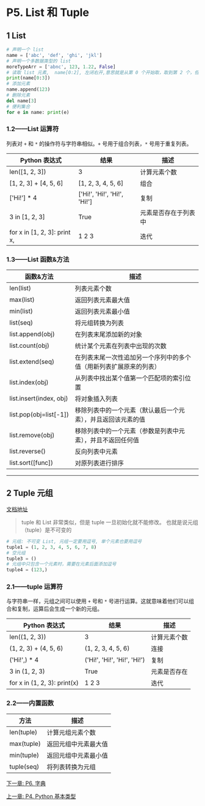 # P5. List 和 Tuple

## 1 List

```python
# 声明一个 list
name = ['abc', 'def', 'ghi', 'jkl']
# 声明一个多数据类型的 list
moreTypeArr = ['abnc', 123, 1.22, False]
# 读取 list 元素,  name[0:2], 左闭右开,意思就是从第 0 个开始取，取到第 2 个，但是不包含第 2 个
print(name[0:3])
# 添加元素
name.append(123)
# 删除元素
del name[3]
# 便利集合
for e in name: print(e)
```

### 1.2——List 运算符

列表对 `+`  和 `*`  的操作符与字符串相似。`+` 号用于组合列表，`*`  号用于重复列表。

| Python 表达式                   | 结果                           | 描述         |
|------------------------------|------------------------------|------------|
| len([1, 2, 3])               | 3                            | 计算元素个数     |
| [1, 2, 3] + [4, 5, 6]        | 	[1, 2, 3, 4, 5, 6]          | 	组合        |
| ['Hi!'] * 4                  | ['Hi!', 'Hi!', 'Hi!', 'Hi!'] | 复制         |
| 3 in [1, 2, 3]               | True                         | 元素是否存在于列表中 |
| for x in [1, 2, 3]: print x, | 1 2 3                        | 迭代         |

### 1.3——List 函数&方法

| 函数&方法                   | 描述                                |
|-------------------------|-----------------------------------|
| len(list)               | 列表元素个数                            |
| max(list)               | 返回列表元素最大值                         |
| min(list)               | 返回列表元素最小值                         |
| list(seq)               | 将元组转换为列表                          |
| list.append(obj)        | 在列表末尾添加新的对象                       |
| list.count(obj)         | 统计某个元素在列表中出现的次数                   |
| list.extend(seq)        | 在列表末尾一次性追加另一个序列中的多个值（用新列表扩展原来的列表） |
| list.index(obj)         | 从列表中找出某个值第一个匹配项的索引位置              |
| list.insert(index, obj) | 将对象插入列表                           |
| list.pop(obj=list[-1])  | 移除列表中的一个元素（默认最后一个元素），并且返回该元素的值    |
| list.remove(obj)        | 移除列表中的一个元素（参数是列表中元素），并且不返回任何值     |
| list.reverse()          | 反向列表中元素                           |
| list.sort([func])       | 对原列表进行排序                          |

---

## 2 Tuple 元组

[文档地址](https://github.com/walter201230/Python/blob/master/Article/PythonBasis/python3/tuple.md)

> tuple 和 List 非常类似，但是 tuple 一旦初始化就不能修改。 也就是说元组（tuple）是不可变的

```python
# 元组: 不可变 List, 元组一定要用逗号, 单个元素也要用逗号
tuple1 = (1, 2, 3, 4, 5, 6, 7, 8)
# 空元组
tuple3 = ()
# 元组中只包含一个元素时，需要在元素后面添加逗号
tuple4 = (123,)
```

### 2.1——tuple 运算符

与字符串一样，元组之间可以使用 `+` 号和 `*` 号进行运算。这就意味着他们可以组合和复制，运算后会生成一个新的元组。

| Python 表达式                    | 结果                           | 描述     |
|-------------------------------|------------------------------|--------|
| len((1, 2, 3))                | 3                            | 计算元素个数 |
| (1, 2, 3) + (4, 5, 6)         | (1, 2, 3, 4, 5, 6)           | 连接     |
| ('Hi!',) * 4                  | ('Hi!', 'Hi!', 'Hi!', 'Hi!') | 复制     |
| 3 in (1, 2, 3)                | True                         | 元素是否存在 |
| for x in (1, 2, 3):  print(x) | 1 2 3                        | 迭代     |

### 2.2——内置函数

| 方法         | 描述         |
|------------|------------|
| len(tuple) | 计算元组元素个数   |
| max(tuple) | 返回元组中元素最大值 |
| min(tuple) | 返回元组中元素最小值 |
| tuple(seq) | 将列表转换为元组   |

[下一章: P6. 字典](../p6-dictionary/README.md)

[上一章: P4. Python 基本类型](../p4-base-type/README.md)

